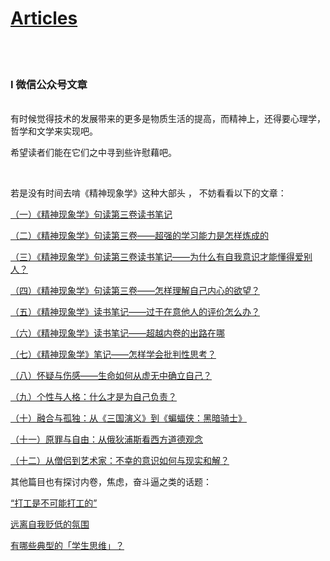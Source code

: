 # [Articles](https://yuliuu.com/Articles)

<br><br>

### I  微信公众号文章

<br>有时候觉得技术的发展带来的更多是物质生活的提高，而精神上，还得要心理学，哲学和文学来实现吧。

希望读者们能在它们之中寻到些许慰藉吧。

<br>

若是没有时间去啃《精神现象学》这种大部头 ， 不妨看看以下的文章：

[（一）《精神现象学》句读第三卷读书笔记](https://yuliuu.com/Articles/wechat/1st)

[（二）《精神现象学》句读第三卷——超强的学习能力是怎样炼成的](https://yuliuu.com/Articles/wechat/2nd)

[（三）《精神现象学》句读第三卷读书笔记——为什么有自我意识才能懂得爱别人？](https://yuliuu.com/Articles/wechat/3rd)

[（四）《精神现象学》句读第三卷——怎样理解自己内心的欲望？](https://yuliuu.com/Articles/wechat/4th)

[（五）《精神现象学》读书笔记——过于在意他人的评价怎么办？](https://yuliuu.com/Articles/wechat/5th)

[（六）《精神现象学》读书笔记——超越内卷的出路在哪](https://yuliuu.com/Articles/wechat/6th)

[（七）《精神现象学》笔记——怎样学会批判性思考？](https://yuliuu.com/Articles/wechat/7th)

[（八）怀疑与伤感——生命如何从虚无中确立自己？](https://yuliuu.com/Articles/wechat/8th)

[（九）个性与人格：什么才是为自己负责？](https://yuliuu.com/Articles/wechat/9th)

[（十）融合与孤独：从《三国演义》到《蝙蝠侠：黑暗骑士》](https://yuliuu.com/Articles/wechat/10th) 

[（十一）原罪与自由：从俄狄浦斯看西方道德观念](https://yuliuu.com/Articles/wechat/11th) 

[（十二）从僧侣到艺术家：不幸的意识如何与现实和解？](https://yuliuu.com/Articles/wechat/12th)



其他篇目也有探讨内卷，焦虑，奋斗逼之类的话题：

[“打工是不可能打工的”](https://yuliuu.com/Articles/wechat/4-24)

[远离自我贬低的氛围](https://yuliuu.com/Articles/wechat/4-14)

[有哪些典型的「学生思维」？](https://yuliuu.com/Articles/wechat/3-12)





